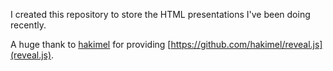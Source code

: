 I created this repository to store the HTML presentations I've been doing recently.

A huge thank to [hakimel](https://github.com/hakimel) for providing [https://github.com/hakimel/reveal.js](reveal.js). 


